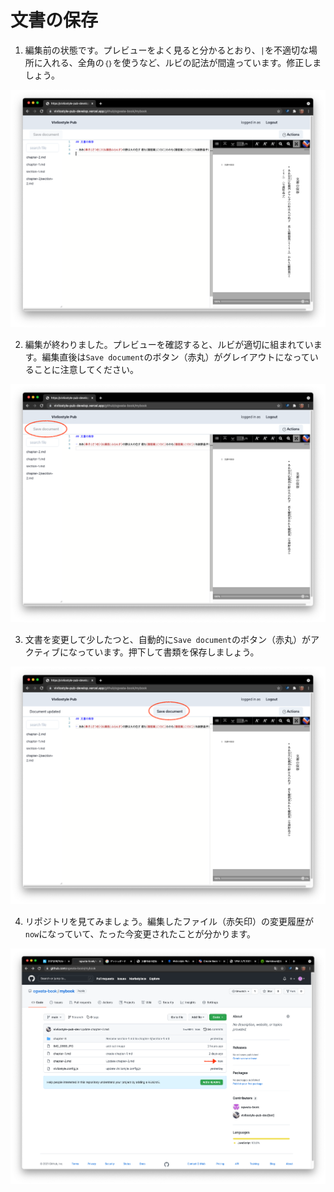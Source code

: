 # 文書の保存

1. 編集前の状態です。プレビューをよく見ると分かるとおり、`|`を不適切な場所に入れる、全角の`｛｝`を使うなど、ルビの記法が間違っています。修正しましょう。

![ ](images/create-and-save-documents/save-document/fig-1.png)

2. 編集が終わりました。プレビューを確認すると、ルビが適切に組まれています。編集直後は`Save document`のボタン（赤丸）がグレイアウトになっていることに注意してください。

![ ](images/create-and-save-documents/save-document/fig-2.png)

3. 文書を変更して少したつと、自動的に`Save document`のボタン（赤丸）がアクティブになっています。押下して書類を保存しましょう。

![ ](images/create-and-save-documents/save-document/fig-3.png)

4. リポジトリを見てみましょう。編集したファイル（赤矢印）の変更履歴が`now`になっていて、たった今変更されたことが分かります。

![ ](images/create-and-save-documents/save-document/fig-4.png)